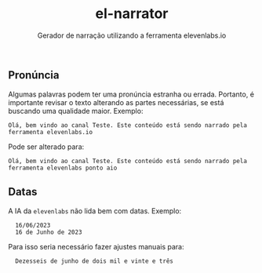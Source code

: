 <center>

<h1>el-narrator</h1>

<p>Gerador de narração utilizando a ferramenta elevenlabs.io</p>

</center>

<br>

## Pronúncia

Algumas palavras podem ter uma pronúncia estranha ou errada. Portanto, é importante revisar o texto alterando as partes necessárias, se está buscando uma qualidade maior. Exemplo:

```
Olá, bem vindo ao canal Teste. Este conteúdo está sendo narrado pela ferramenta elevenlabs.io
```

Pode ser alterado para:

```
Olá, bem vindo ao canal Teste. Este conteúdo está sendo narrado pela ferramenta elevenlabs ponto aio
```

## Datas

A IA da `elevenlabs` não lida bem com datas. Exemplo:

  ```
    16/06/2023
    16 de Junho de 2023
  ```

Para isso seria necessário fazer ajustes manuais para:

```
  Dezesseis de junho de dois mil e vinte e três
```